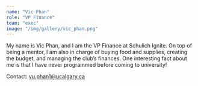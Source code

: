```yaml
---
name: "Vic Phan"
role: "VP Finance"
team: "exec"
image: "/img/gallery/vic_phan.png"
---
```


My name is Vic Phan, and I am the VP Finance at Schulich Ignite. On top of being a mentor, I am also in charge of buying food and supplies, creating the budget, and managing the club’s finances. One interesting fact about me is that I have never programmed before coming to university!

Contact: vu.phan1@ucalgary.ca